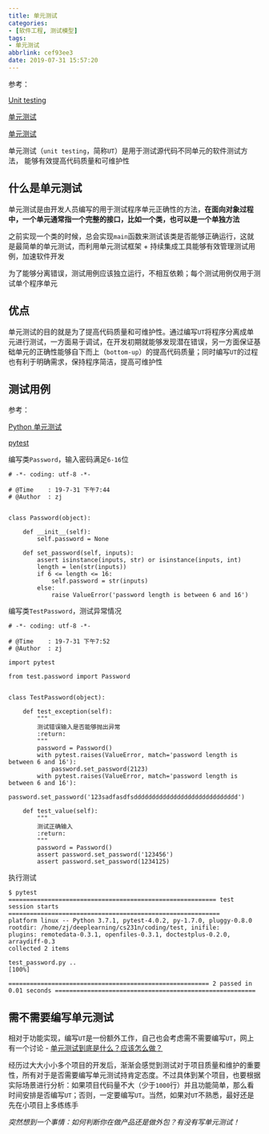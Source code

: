 ```yaml
---
title: 单元测试
categories: 
- [软件工程, 测试模型]
tags: 
- 单元测试
abbrlink: cef93ee3
date: 2019-07-31 15:57:20
---
```


参考：

[Unit testing](https://en.wikipedia.org/wiki/Unit_testing)

[单元测试](https://zh.wikipedia.org/wiki/%E5%8D%95%E5%85%83%E6%B5%8B%E8%AF%95)

[单元测试](https://baike.baidu.com/item/%E5%8D%95%E5%85%83%E6%B5%8B%E8%AF%95)

单元测试（`unit testing`，简称`UT`）是用于测试源代码不同单元的软件测试方法， 能够有效提高代码质量和可维护性

## 什么是单元测试

单元测试是由开发人员编写的用于测试程序单元正确性的方法，**在面向对象过程中，一个单元通常指一个完整的接口，比如一个类，也可以是一个单独方法**

之前实现一个类的时候，总会实现`main`函数来测试该类是否能够正确运行，这就是最简单的单元测试，而利用单元测试框架 + 持续集成工具能够有效管理测试用例，加速软件开发

为了能够分离错误，测试用例应该独立运行，不相互依赖；每个测试用例仅用于测试单个程序单元

## 优点

单元测试的目的就是为了提高代码质量和可维护性。通过编写`UT`将程序分离成单元进行测试，一方面易于调试，在开发初期就能够发现潜在错误，另一方面保证基础单元的正确性能够自下而上（`bottom-up`）的提高代码质量；同时编写`UT`的过程也有利于明确需求，保持程序简洁，提高可维护性

## 测试用例

参考：

[Python 单元测试](https://zhuanlan.zhihu.com/p/29968920)

[pytest](https://zj-image-processing.readthedocs.io/zh_CN/latest/python/pytest.html)

编写类`Password`，输入密码满足`6-16`位

```
# -*- coding: utf-8 -*-

# @Time    : 19-7-31 下午7:44
# @Author  : zj


class Password(object):

    def __init__(self):
        self.password = None

    def set_password(self, inputs):
        assert isinstance(inputs, str) or isinstance(inputs, int)
        length = len(str(inputs))
        if 6 <= length <= 16:
            self.password = str(inputs)
        else:
            raise ValueError('password length is between 6 and 16')
```

编写类`TestPassword`，测试异常情况

```
# -*- coding: utf-8 -*-

# @Time    : 19-7-31 下午7:52
# @Author  : zj

import pytest

from test.password import Password


class TestPassword(object):

    def test_exception(self):
        """
        测试错误输入是否能够抛出异常
        :return:
        """
        password = Password()
        with pytest.raises(ValueError, match='password length is between 6 and 16'):
            password.set_password(2123)
        with pytest.raises(ValueError, match='password length is between 6 and 16'):
            password.set_password('123sadfasdfsddddddddddddddddddddddddddddd')

    def test_value(self):
        """
        测试正确输入
        :return:
        """
        password = Password()
        assert password.set_password('123456')
        assert password.set_password(1234125)
```

执行测试

```
$ pytest 
========================================================== test session starts ===========================================================
platform linux -- Python 3.7.1, pytest-4.0.2, py-1.7.0, pluggy-0.8.0
rootdir: /home/zj/deeplearning/cs231n/coding/test, inifile:
plugins: remotedata-0.3.1, openfiles-0.3.1, doctestplus-0.2.0, arraydiff-0.3
collected 2 items                                                                                                                        

test_password.py ..                                                                                                                [100%]

======================================================== 2 passed in 0.01 seconds ========================================================
```

## 需不需要编写单元测试

相对于功能实现，编写`UT`是一份额外工作，自己也会考虑需不需要编写`UT`，网上有一个讨论 - [单元测试到底是什么？应该怎么做？](https://www.zhihu.com/question/28729261)

经历过大大小小多个项目的开发后，渐渐会感觉到测试对于项目质量和维护的重要性，所有对于是否需要编写单元测试持肯定态度。不过具体到某个项目，也要根据实际场景进行分析：如果项目代码量不大（少于`1000`行）并且功能简单，那么看时间安排是否编写`UT`；否则，一定要编写`UT`。当然，如果对`UT`不熟悉，最好还是先在小项目上多练练手

*突然想到一个事情：如何判断你在做产品还是做外包？有没有写单元测试！*
